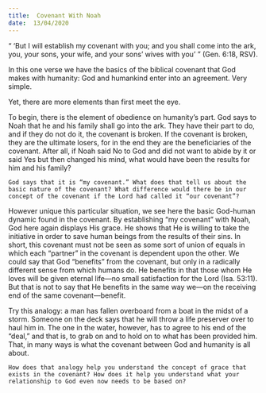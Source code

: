 ```yaml
---
title:  Covenant With Noah
date:  13/04/2020
---
```


“ ‘But I will establish my covenant with you; and you shall come into the ark, you, your sons, your wife, and your sons’ wives with you’ ” (Gen. 6:18, RSV).

In this one verse we have the basics of the biblical covenant that God makes with humanity: God and humankind enter into an agreement. Very simple.

Yet, there are more elements than first meet the eye.

To begin, there is the element of obedience on humanity’s part. God says to Noah that he and his family shall go into the ark. They have their part to do, and if they do not do it, the covenant is broken. If the covenant is broken, they are the ultimate losers, for in the end they are the beneficiaries of the covenant. After all, if Noah said No to God and did not want to abide by it or said Yes but then changed his mind, what would have been the results for him and his family?

`God says that it is “my covenant.” What does that tell us about the basic nature of the covenant? What difference would there be in our concept of the covenant if the Lord had called it “our covenant”?`

However unique this particular situation, we see here the basic God-human dynamic found in the covenant. By establishing “my covenant” with Noah, God here again displays His grace. He shows that He is willing to take the initiative in order to save human beings from the results of their sins. In short, this covenant must not be seen as some sort of union of equals in which each “partner” in the covenant is dependent upon the other. We could say that God “benefits” from the covenant, but only in a radically different sense from which humans do. He benefits in that those whom He loves will be given eternal life—no small satisfaction for the Lord (Isa. 53:11). But that is not to say that He benefits in the same way we—on the receiving end of the same covenant—benefit.

Try this analogy: a man has fallen overboard from a boat in the midst of a storm. Someone on the deck says that he will throw a life preserver over to haul him in. The one in the water, however, has to agree to his end of the “deal,” and that is, to grab on and to hold on to what has been provided him. That, in many ways is what the covenant between God and humanity is all about.

`How does that analogy help you understand the concept of grace that exists in the covenant? How does it help you understand what your relationship to God even now needs to be based on?`